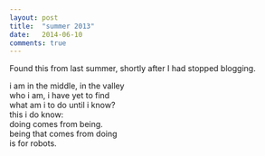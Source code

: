 ```yaml
---
layout: post
title:  "summer 2013"
date:   2014-06-10
comments: true
---
```


Found this from last summer, shortly after I had stopped blogging.

i am in the middle, in the valley  
who i am, i have yet to find  
what am i to do until i know?  
this i do know:  
doing comes from being.  
being that comes from doing  
is for robots.  
